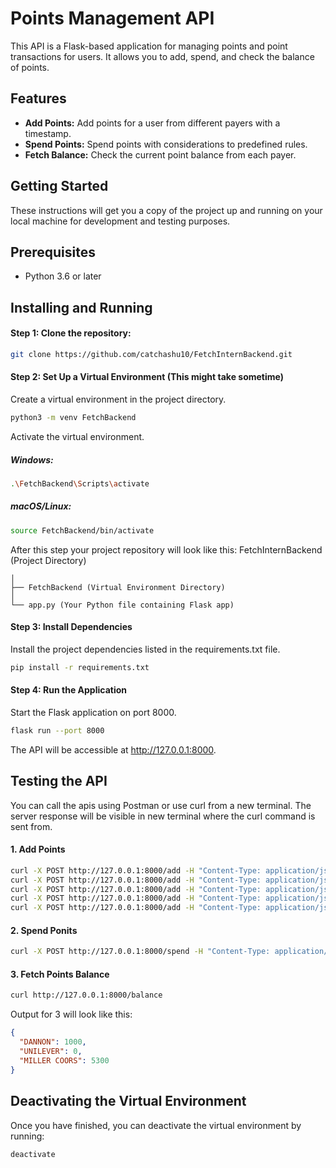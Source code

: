 # Points Management API

This API is a Flask-based application for managing points and point transactions for users. It allows you to add, spend, and check the balance of points.

## Features

- **Add Points:** Add points for a user from different payers with a timestamp.
- **Spend Points:** Spend points with considerations to predefined rules.
- **Fetch Balance:** Check the current point balance from each payer.

## Getting Started

These instructions will get you a copy of the project up and running on your local machine for development and testing purposes.

## Prerequisites

- Python 3.6 or later

## Installing and Running

#### Step 1: **Clone the repository:**
   ```sh
   git clone https://github.com/catchashu10/FetchInternBackend.git
   ```
   
#### Step 2: **Set Up a Virtual Environment** (This might take sometime)
Create a virtual environment in the project directory.
```sh
python3 -m venv FetchBackend
```

Activate the virtual environment.

##### Windows:
```sh
.\FetchBackend\Scripts\activate
```

##### macOS/Linux:
```sh
source FetchBackend/bin/activate
```

After this step your project repository will look like this:
FetchInternBackend (Project Directory)
```
│
├── FetchBackend (Virtual Environment Directory)
│
└── app.py (Your Python file containing Flask app)
```


#### Step 3: **Install Dependencies**
Install the project dependencies listed in the requirements.txt file.

```sh
pip install -r requirements.txt
```

#### Step 4: **Run the Application**
Start the Flask application on port 8000.
```sh
flask run --port 8000
```

The API will be accessible at http://127.0.0.1:8000.

## **Testing the API**
You can call the apis using Postman or use curl from a new terminal. The server response will be visible in new terminal where the curl command is sent from.

#### 1. Add Points
```sh
curl -X POST http://127.0.0.1:8000/add -H "Content-Type: application/json" -d '{"payer": "DANNON", "points": 300, "timestamp": "2022-10-31T10:00:00Z"}'
curl -X POST http://127.0.0.1:8000/add -H "Content-Type: application/json" -d '{"payer": "UNILEVER", "points": 200, "timestamp": "2022-10-31T11:00:00Z"}'
curl -X POST http://127.0.0.1:8000/add -H "Content-Type: application/json" -d '{"payer": "DANNON", "points": -200, "timestamp": "2022-10-31T15:00:00Z"}'
curl -X POST http://127.0.0.1:8000/add -H "Content-Type: application/json" -d '{"payer": "MILLER COORS", "points": 10000, "timestamp": "2022-11-01T14:00:00Z"}'
curl -X POST http://127.0.0.1:8000/add -H "Content-Type: application/json" -d '{"payer": "DANNON", "points": 1000, "timestamp": "2022-11-02T14:00:00Z"}'
```

#### 2. Spend Ponits
```sh
curl -X POST http://127.0.0.1:8000/spend -H "Content-Type: application/json" -d '{"points": 5000}'
```

#### 3. Fetch Points Balance
```sh
curl http://127.0.0.1:8000/balance
```

Output for 3 will look like this:
```JSON
{
  "DANNON": 1000,
  "UNILEVER": 0,
  "MILLER COORS": 5300
}
```

## **Deactivating the Virtual Environment**
Once you have finished, you can deactivate the virtual environment by running:
```sh
deactivate
```
